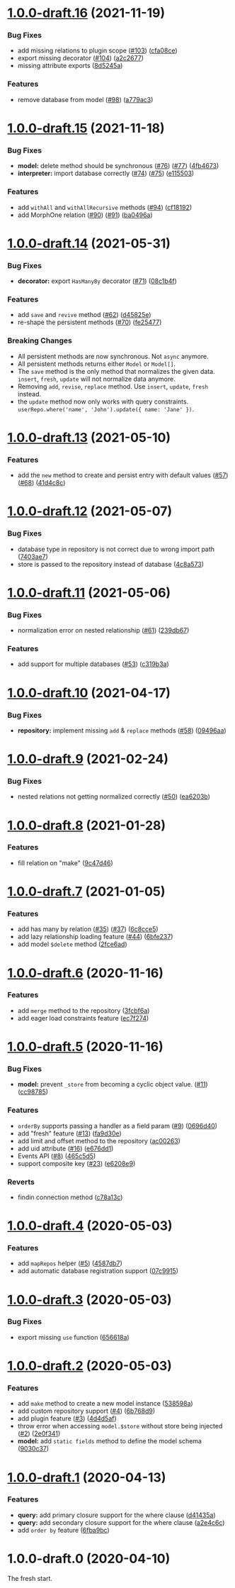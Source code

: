 # [1.0.0-draft.16](https://github.com/vuex-orm/vuex-orm-next/compare/v1.0.0-draft.15...v1.0.0-draft.16) (2021-11-19)

### Bug Fixes

* add missing relations to plugin scope ([#103](https://github.com/vuex-orm/vuex-orm-next/issues/103)) ([cfa08ce](https://github.com/vuex-orm/vuex-orm-next/commit/cfa08ceffd2ad0497322cf1d4c4b00d4e377640d))
* export missing decorator ([#104](https://github.com/vuex-orm/vuex-orm-next/issues/104)) ([a2c2677](https://github.com/vuex-orm/vuex-orm-next/commit/a2c26778874afe8c7d3a5d363d67be786505fdb1))
* missing attribute exports ([8d5245a](https://github.com/vuex-orm/vuex-orm-next/commit/8d5245a1c5e1783580d90ef9a011b4a240b12944))

### Features

* remove database from model ([#98](https://github.com/vuex-orm/vuex-orm-next/issues/98)) ([a779ac3](https://github.com/vuex-orm/vuex-orm-next/commit/a779ac3356583026d15830eeb4ef70cd4df411c3))

# [1.0.0-draft.15](https://github.com/vuex-orm/vuex-orm-next/compare/v1.0.0-draft.14...v1.0.0-draft.15) (2021-11-18)

### Bug Fixes

* **model:** delete method should be synchronous ([#76](https://github.com/vuex-orm/vuex-orm-next/issues/76)) ([#77](https://github.com/vuex-orm/vuex-orm-next/issues/77)) ([4fb4673](https://github.com/vuex-orm/vuex-orm-next/commit/4fb4673f728fae63054acbdacb5cf21935dd5b51))
* **interpreter:** import database correctly ([#74](https://github.com/vuex-orm/vuex-orm-next/issues/74)) ([#75](https://github.com/vuex-orm/vuex-orm-next/issues/75)) ([e115503](https://github.com/vuex-orm/vuex-orm-next/commit/e11550304e7a945c419982c3b158793a70531ac9))

### Features

* add `withAll` and `withAllRecursive` methods ([#94](https://github.com/vuex-orm/vuex-orm-next/issues/94)) ([cf18192](https://github.com/vuex-orm/vuex-orm-next/commit/cf181920a726fb1dd704d2c99dbc764e2d65b744))
* add MorphOne relation ([#90](https://github.com/vuex-orm/vuex-orm-next/issues/90)) ([#91](https://github.com/vuex-orm/vuex-orm-next/issues/91)) ([ba0496a](https://github.com/vuex-orm/vuex-orm-next/commit/ba0496ae297e7e91c8b9cdb84cd9d3f96b225ba7))

# [1.0.0-draft.14](https://github.com/vuex-orm/vuex-orm-next/compare/v1.0.0-draft.13...v1.0.0-draft.14) (2021-05-31)

### Bug Fixes

* **decorator:** export `HasManyBy` decorator ([#71](https://github.com/vuex-orm/vuex-orm-next/issues/71)) ([08c1b4f](https://github.com/vuex-orm/vuex-orm-next/commit/08c1b4fd4b25cac3f9ff475d64104202713b92ea))

### Features

* add `save` and `revive` method ([#62](https://github.com/vuex-orm/vuex-orm-next/issues/62)) ([d45825e](https://github.com/vuex-orm/vuex-orm-next/commit/d45825ea378e325c483b0167ff8260bc0de38541))
* re-shape the persistent methods ([#70](https://github.com/vuex-orm/vuex-orm-next/issues/70)) ([fe25477](https://github.com/vuex-orm/vuex-orm-next/commit/fe25477f5a4980a01c49211089c7c2de74df0462))

### Breaking Changes

- All persistent methods are now synchronous. Not `async` anymore.
- All persistent methods returns either `Model` or `Model[]`.
- The `save` method is the only method that normalizes the given data. `insert`, `fresh`, `update` will not normalize data anymore.
- Removing `add`, `revise`, `replace` method. Use `insert`, `update`, `fresh` instead.
- the `update` method now only works with query constraints. `userRepo.where('name', 'John').update({ name: 'Jane' })`.

# [1.0.0-draft.13](https://github.com/vuex-orm/vuex-orm-next/compare/v1.0.0-draft.12...v1.0.0-draft.13) (2021-05-10)

### Features

* add the `new` method to create and persist entry with default values ([#57](https://github.com/vuex-orm/vuex-orm-next/issues/57)) ([#68](https://github.com/vuex-orm/vuex-orm-next/issues/68)) ([41d4c8c](https://github.com/vuex-orm/vuex-orm-next/commit/41d4c8c52091b1c31100f95621a89529dfbcd7a8))

# [1.0.0-draft.12](https://github.com/vuex-orm/vuex-orm-next/compare/v1.0.0-draft.11...v1.0.0-draft.12) (2021-05-07)

### Bug Fixes

* database type in repository is not correct due to wrong import path ([7403ae7](https://github.com/vuex-orm/vuex-orm-next/commit/7403ae70504f8fa1cf3b66317b0e8527b991dbac))
* store is passed to the repository instead of database ([4c8a573](https://github.com/vuex-orm/vuex-orm-next/commit/4c8a5738f7a35367a8d3c3b022bb5da657e39181))

# [1.0.0-draft.11](https://github.com/vuex-orm/vuex-orm-next/compare/v1.0.0-draft.10...v1.0.0-draft.11) (2021-05-06)

### Bug Fixes

* normalization error on nested relationship ([#61](https://github.com/vuex-orm/vuex-orm-next/issues/61)) ([239db67](https://github.com/vuex-orm/vuex-orm-next/commit/239db67c4c750aec447562a55f8eb9ebec34a5cd))

### Features

* add support for multiple databases ([#53](https://github.com/vuex-orm/vuex-orm-next/issues/53)) ([c319b3a](https://github.com/vuex-orm/vuex-orm-next/commit/c319b3a9a84c88c01eb8af426014b70aefe1bc35))

# [1.0.0-draft.10](https://github.com/vuex-orm/vuex-orm-next/compare/v1.0.0-draft.9...v1.0.0-draft.10) (2021-04-17)

### Bug Fixes

* **repository:** implement missing `add` & `replace` methods ([#58](https://github.com/vuex-orm/vuex-orm-next/issues/58)) ([09496aa](https://github.com/vuex-orm/vuex-orm-next/commit/09496aa89c28506fd5d964da44bf607203bc9420))

# [1.0.0-draft.9](https://github.com/vuex-orm/vuex-orm-next/compare/v1.0.0-draft.8...v1.0.0-draft.9) (2021-02-24)

### Bug Fixes

* nested relations not getting normalized correctly ([#50](https://github.com/vuex-orm/vuex-orm-next/issues/50)) ([ea6203b](https://github.com/vuex-orm/vuex-orm-next/commit/ea6203ba0ec907b4e0a1c00fea1b961315d02de2))

# [1.0.0-draft.8](https://github.com/vuex-orm/vuex-orm-next/compare/v1.0.0-draft.7...v1.0.0-draft.8) (2021-01-28)

### Features

* fill relation on "make" ([9c47d46](https://github.com/vuex-orm/vuex-orm-next/commit/9c47d46d0b07d3a04a4f3d42523f026eb5d0cd66))

# [1.0.0-draft.7](https://github.com/vuex-orm/vuex-orm-next/compare/v1.0.0-draft.6...v1.0.0-draft.7) (2021-01-05)

### Features

* add has many by relation ([#35](https://github.com/vuex-orm/vuex-orm-next/issues/35)) ([#37](https://github.com/vuex-orm/vuex-orm-next/issues/37)) ([6c8cce5](https://github.com/vuex-orm/vuex-orm-next/commit/6c8cce5047d626f84bbcb1c4222d00740fd7b214))
* add lazy relationship loading feature ([#44](https://github.com/vuex-orm/vuex-orm-next/issues/44)) ([6bfe237](https://github.com/vuex-orm/vuex-orm-next/commit/6bfe237a56581279c5119dcbfa2a2e576d104240))
* add model `$delete` method ([2fce6ad](https://github.com/vuex-orm/vuex-orm-next/commit/2fce6adee74d1ff4f8fe5ea471c4124c05a9b0e7))

# [1.0.0-draft.6](https://github.com/vuex-orm/vuex-orm-next/compare/v1.0.0-draft.5...v1.0.0-draft.6) (2020-11-16)


### Features

* add `merge` method to the repository ([3fcbf6a](https://github.com/vuex-orm/vuex-orm-next/commit/3fcbf6a40f95fd20182c9ab45ed33545a81ac0b8))
* add eager load constraints feature ([ec7f274](https://github.com/vuex-orm/vuex-orm-next/commit/ec7f2744ab9bea551740bec1a09dd562bca47b90))



# [1.0.0-draft.5](https://github.com/vuex-orm/vuex-orm-next/compare/v1.0.0-draft.4...v1.0.0-draft.5) (2020-11-16)


### Bug Fixes

* **model:** prevent `_store` from becoming a cyclic object value. ([#11](https://github.com/vuex-orm/vuex-orm-next/issues/11)) ([cc98785](https://github.com/vuex-orm/vuex-orm-next/commit/cc9878590903f359b14f7b73bbee753827608623))


### Features

* `orderBy` supports passing a handler as a field param ([#9](https://github.com/vuex-orm/vuex-orm-next/issues/9)) ([0696d40](https://github.com/vuex-orm/vuex-orm-next/commit/0696d40eb6810f5c92cd2441c80907858bf001bf))
* add "fresh" feature ([#13](https://github.com/vuex-orm/vuex-orm-next/issues/13)) ([fa9d30e](https://github.com/vuex-orm/vuex-orm-next/commit/fa9d30e5afc95d792ebb8fef86aebc599fcb3fa4))
* add limit and offset method to the repository ([ac00263](https://github.com/vuex-orm/vuex-orm-next/commit/ac002638a7547ed218c6c7be1f57d4b19508735c))
* add uid attribute ([#16](https://github.com/vuex-orm/vuex-orm-next/issues/16)) ([e676dd1](https://github.com/vuex-orm/vuex-orm-next/commit/e676dd1b18eb8fcd7f6367a862057307489abfe6))
* Events API ([#8](https://github.com/vuex-orm/vuex-orm-next/issues/8)) ([465c5d5](https://github.com/vuex-orm/vuex-orm-next/commit/465c5d5ba306c6bbb526822adb169dfbe97a5829))
* support composite key ([#23](https://github.com/vuex-orm/vuex-orm-next/issues/23)) ([e6208e9](https://github.com/vuex-orm/vuex-orm-next/commit/e6208e90cd968040c495bb186310fa8d7309cfae))


### Reverts

* findin connection method ([c78a13c](https://github.com/vuex-orm/vuex-orm-next/commit/c78a13cb596d0abe4fd0d5459a4c7de74ae646c5))



# [1.0.0-draft.4](https://github.com/vuex-orm/vuex-orm-next/compare/v1.0.0-draft.3...v1.0.0-draft.4) (2020-05-03)


### Features

* add `mapRepos` helper ([#5](https://github.com/vuex-orm/vuex-orm-next/issues/5)) ([4587db7](https://github.com/vuex-orm/vuex-orm-next/commit/4587db7599210d25f077cd2818b038c4982ed892))
* add automatic database registration support ([07c9915](https://github.com/vuex-orm/vuex-orm-next/commit/07c991523d6bf15cf060832ef2bf5297f80a5e68))



# [1.0.0-draft.3](https://github.com/vuex-orm/vuex-orm-next/compare/v1.0.0-draft.2...v1.0.0-draft.3) (2020-05-03)


### Bug Fixes

* export missing `use` function ([656618a](https://github.com/vuex-orm/vuex-orm-next/commit/656618a5e0402141ce85c46d765c3828d45f96a4))



# [1.0.0-draft.2](https://github.com/vuex-orm/vuex-orm-next/compare/v1.0.0-draft.1...v1.0.0-draft.2) (2020-05-03)


### Features

* add `make` method to create a new model instance ([538598a](https://github.com/vuex-orm/vuex-orm-next/commit/538598ad711fd16e71028bad43dd91137963c516))
* add custom repository support ([#4](https://github.com/vuex-orm/vuex-orm-next/issues/4)) ([6b768d9](https://github.com/vuex-orm/vuex-orm-next/commit/6b768d939a19c811ebc40543dc60ce02412b70eb))
* add plugin feature ([#3](https://github.com/vuex-orm/vuex-orm-next/issues/3)) ([4d4d5af](https://github.com/vuex-orm/vuex-orm-next/commit/4d4d5af0e400fa014bebb7f6e6e257d54fa917e1))
* throw error when accessing `model.$store` without store being injected ([#2](https://github.com/vuex-orm/vuex-orm-next/issues/2)) ([2e0f341](https://github.com/vuex-orm/vuex-orm-next/commit/2e0f3417c6d99eac3e8476b5ff417525fb0e96f8))
* **model:** add `static fields` method to define the model schema ([9030c37](https://github.com/vuex-orm/vuex-orm-next/commit/9030c37d0531f46a8fce2a02aecd45dacb20a84e))



# [1.0.0-draft.1](https://github.com/vuex-orm/vuex-orm-next/compare/v1.0.0-draft.0...v1.0.0-draft.1) (2020-04-13)


### Features

* **query:** add primary closure support for the where clause ([d41435a](https://github.com/vuex-orm/vuex-orm-next/commit/d41435a889b7b72d38884f16645702584931056e))
* **query:** add secondary closure support for the where clause ([a2e4c6c](https://github.com/vuex-orm/vuex-orm-next/commit/a2e4c6ca9c2351f37d645ace6bd2352f1f898d16))
* add `order by` feature ([6fba9bc](https://github.com/vuex-orm/vuex-orm-next/commit/6fba9bc6a8d420dd306418a056c5b15380770ed1))



# 1.0.0-draft.0 (2020-04-10)

The fresh start.

